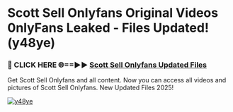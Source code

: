 # Scott Sell Onlyfans Original Videos 0nlyFans Leaked - Files Updated! (y48ye)

<h3>🔴 CLICK HERE 🌐==►► <a href="https://tinyurl.com/ehrbuxhb" rel="nofollow">Scott Sell Onlyfans Updated Files</a></h3>

Get Scott Sell Onlyfans and all content. Now you can access all videos and pictures of Scott Sell Onlyfans. New Updated Files 2025!

[![y48ye](https://i.imgur.com/lVYEuWS.gif)](https://tinyurl.com/ehrbuxhb)
